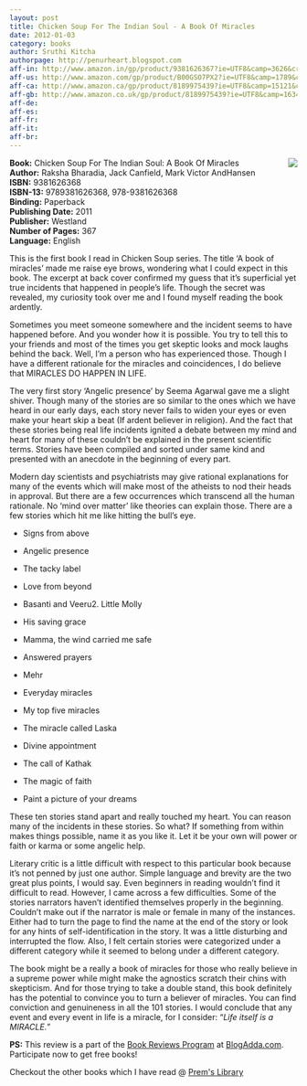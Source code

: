 ```yaml
---
layout: post
title: Chicken Soup For The Indian Soul - A Book Of Miracles
date: 2012-01-03
category: books
author: Sruthi Kitcha
authorpage: http://penurheart.blogspot.com
aff-in: http://www.amazon.in/gp/product/9381626367?ie=UTF8&camp=3626&creativeASIN=9381626367&linkCode=xm2&tag=smileprem-in-21
aff-us: http://www.amazon.com/gp/product/B00GSO7PX2?ie=UTF8&camp=1789&creativeASIN=B00GSO7PX2&linkCode=xm2&tag=smileprem-us-20
aff-ca: http://www.amazon.ca/gp/product/8189975439?ie=UTF8&camp=15121&creativeASIN=8189975439&linkCode=xm2&tag=smileprem-ca-20
aff-gb: http://www.amazon.co.uk/gp/product/8189975439?ie=UTF8&camp=1634&creativeASIN=8189975439&linkCode=xm2&tag=smileprem-gb-21
aff-de: 
aff-es: 
aff-fr: 
aff-it: 
aff-br: 
---
```


<img style="clear: right; float: right; margin-bottom: 1em; margin-left: 1em;" 
src="{{site.img-url}}/chicken-soup-for-the-indian-soul-jack-canfield.jpg"/>
**Book:** Chicken Soup For The Indian Soul: A Book Of Miracles  
**Author:** Raksha Bharadia, Jack Canfield, Mark Victor AndHansen  
**ISBN:** 9381626368  
**ISBN-13:** 9789381626368, 978-9381626368  
**Binding:** Paperback  
**Publishing Date:** 2011  
**Publisher:** Westland  
**Number of Pages:** 367  
**Language:** English  
  
This is the first book I read in Chicken Soup series. The title ‘A book of miracles’ made me raise eye brows, wondering what I could expect in this book. The excerpt at back cover confirmed my guess that it’s superficial yet true incidents that happened in people’s life. Though the secret was revealed, my curiosity took over me and I found myself reading the book ardently.  
  
Sometimes you meet someone somewhere and the incident seems to have happened before. And you wonder how it is possible. You try to tell this to your friends and most of the times you get skeptic looks and mock laughs behind the back. Well, I’m a person who has experienced those. Though I have a different rationale for the miracles and coincidences, I do believe that MIRACLES DO HAPPEN IN LIFE.  
  
The very first story ‘Angelic presence’ by Seema Agarwal gave me a slight shiver. Though many of the stories are so similar to the ones which we have heard in our early days, each story never fails to widen your eyes or even make your heart skip a beat (If ardent believer in religion). And the fact that these stories being real life incidents ignited a debate between my mind and heart for many of these couldn’t be explained in the present scientific terms. Stories have been compiled and sorted under same kind and presented with an anecdote in the beginning of every part.  
  
Modern day scientists and psychiatrists may give rational explanations for many of the events which will make most of the atheists to nod their heads in approval. But there are a few occurrences which transcend all the human rationale. No ‘mind over matter’ like theories can explain those. There are a few stories which hit me like hitting the bull’s eye.  
  
* Signs from above  

* Angelic presence  

* The tacky label  

* Love from beyond  

* Basanti and Veeru2. Little Molly  

* His saving grace  

* Mamma, the wind carried me safe  

* Answered prayers  

* Mehr  

* Everyday miracles  

* My top five miracles  

* The miracle called Laska  

* Divine appointment  

* The call of Kathak  

* The magic of faith  

* Paint a picture of your dreams  
  
These ten stories stand apart and really touched my heart. You can reason many of the incidents in these stories. So what? If something from within makes things possible, name it as you like it. Let it be your own will power or faith or karma or some angelic help.  
  
Literary critic is a little difficult with respect to this particular book because it’s not penned by just one author. Simple language and brevity are the two great plus points, I would say. Even beginners in reading wouldn’t find it difficult to read. However, I came across a few difficulties. Some of the stories narrators haven’t identified themselves properly in the beginning. Couldn’t make out if the narrator is male or female in many of the instances. Either had to turn the page to find the name at the end of the story or look for any hints of self-identification in the story. It was a little disturbing and interrupted the flow. Also, I felt certain stories were categorized under a different category while it seemed to belong under a different category.  
  
The book might be a really a book of miracles for those who really believe in a supreme power while might make the agnostics scratch their chins with skepticism. And for those trying to take a double stand, this book definitely has the potential to convince you to turn a believer of miracles. You can find conviction and genuineness in all the 101 stories. I would conclude that any event and every event in life is a miracle, for I consider: “*Life itself is a MIRACLE.*”  
  
**PS:** This review is a part of the [Book Reviews Program](http://blog.blogadda.com/2011/05/04/indian-bloggers-book-reviews) at [BlogAdda.com](http://www.blogadda.com/). Participate now to get free books!  

Checkout the other books which I have read @ [Prem's Library]({{site.url}}/category/books/)  
